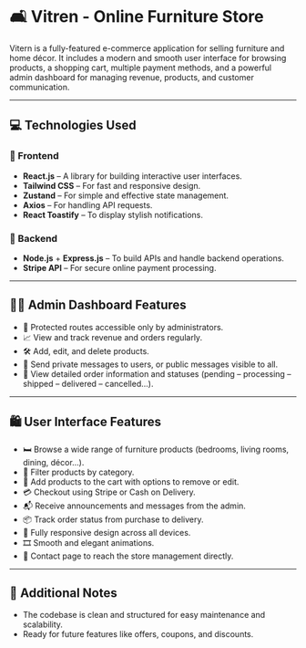 
# 🛋️ Vitren - Online Furniture Store

Vitern is a fully-featured e-commerce application for selling furniture and home décor. It includes a modern and smooth user interface for browsing products, a shopping cart, multiple payment methods, and a powerful admin dashboard for managing revenue, products, and customer communication.

---

## 💻 Technologies Used

### 🧩 Frontend
- **React.js** – A library for building interactive user interfaces.
- **Tailwind CSS** – For fast and responsive design.
- **Zustand** – For simple and effective state management.
- **Axios** – For handling API requests.
- **React Toastify** – To display stylish notifications.

### 🔧 Backend
- **Node.js** + **Express.js** – To build APIs and handle backend operations.
- **Stripe API** – For secure online payment processing.

---

## 🧑‍💼 Admin Dashboard Features

- 🔐 Protected routes accessible only by administrators.
- 📈 View and track revenue and orders regularly.
- 🛠️ Add, edit, and delete products.
- 💬 Send private messages to users, or public messages visible to all.
- 🧾 View detailed order information and statuses (pending – processing – shipped – delivered – cancelled...).

---

## 🛍️ User Interface Features

- 🛏️ Browse a wide range of furniture products (bedrooms, living rooms, dining, décor...).
- 🔎 Filter products by category.
- 🛒 Add products to the cart with options to remove or edit.
- 💳 Checkout using Stripe or Cash on Delivery.
- 📬 Receive announcements and messages from the admin.
- 📦 Track order status from purchase to delivery.
- 📱 Fully responsive design across all devices.
- 🎞️ Smooth and elegant animations.
- 📩 Contact page to reach the store management directly.

---

## 📌 Additional Notes

- The codebase is clean and structured for easy maintenance and scalability.
- Ready for future features like offers, coupons, and discounts.
